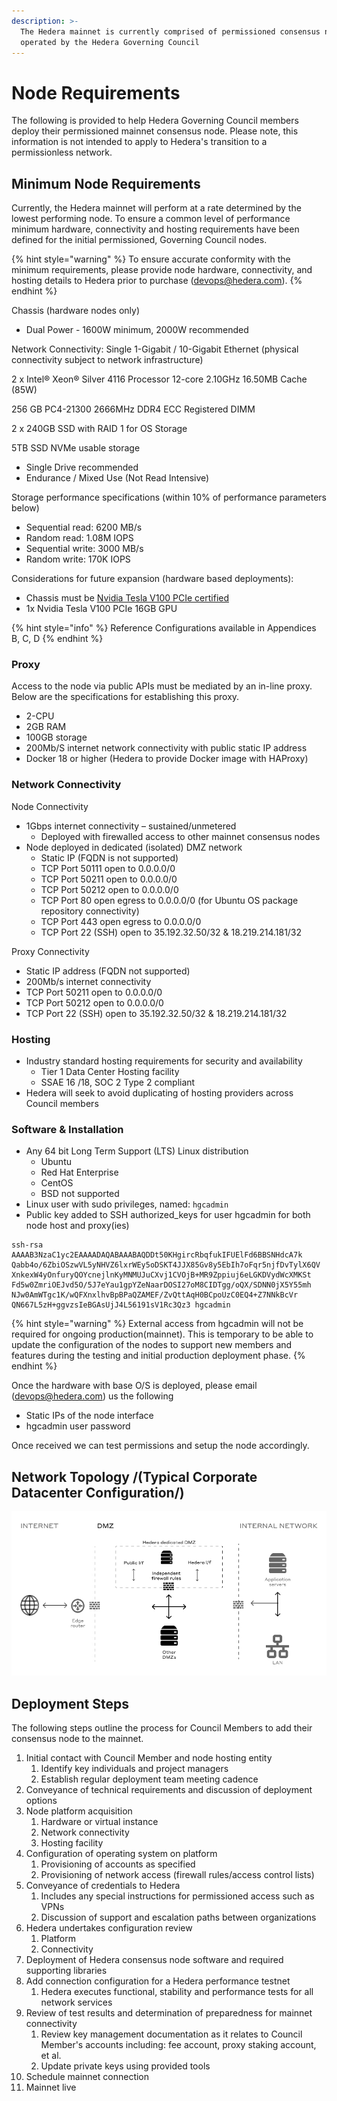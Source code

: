 ```yaml
---
description: >-
  The Hedera mainnet is currently comprised of permissioned consensus nodes
  operated by the Hedera Governing Council
---
```


# Node Requirements

The following is provided to help Hedera Governing Council members deploy their permissioned mainnet consensus node. Please note, this information is not intended to apply to Hedera's transition to a permissionless network.

## Minimum Node Requirements

Currently, the Hedera mainnet will perform at a rate determined by the lowest performing node. To ensure a common level of performance minimum hardware, connectivity and hosting requirements have been defined for the initial permissioned, Governing Council nodes.

{% hint style="warning" %}
To ensure accurate conformity with the minimum requirements, please provide node hardware, connectivity, and hosting details to Hedera prior to purchase \(devops@hedera.com\).
{% endhint %}

Chassis \(hardware nodes only\)

* Dual Power - 1600W minimum, 2000W recommended

Network Connectivity: Single 1-Gigabit / 10-Gigabit Ethernet \(physical connectivity subject to network infrastructure\)

2 x Intel® Xeon® Silver 4116 Processor 12-core 2.10GHz 16.50MB Cache \(85W\)

256 GB PC4-21300 2666MHz DDR4 ECC Registered DIMM

2 x 240GB SSD with RAID 1 for OS Storage

5TB SSD NVMe usable storage

* Single Drive recommended
* Endurance / Mixed Use \(Not Read Intensive\)

Storage performance specifications \(within 10% of performance parameters below\)

* Sequential read: 6200 MB/s
* Random read: 1.08M IOPS
* Sequential write: 3000 MB/s
* Random write: 170K IOPS

Considerations for future expansion \(hardware based deployments\):

* Chassis must be [Nvidia Tesla V100 PCIe certified](https://www.nvidia.com/en-us/data-center/tesla/tesla-qualified-servers-catalog/)
* 1x Nvidia Tesla V100 PCIe 16GB GPU

{% hint style="info" %}
Reference Configurations available in Appendices B, C, D
{% endhint %}

### Proxy

Access to the node via public APIs must be mediated by an in-line proxy. Below are the specifications for establishing this proxy.

* 2-CPU
* 2GB RAM
* 100GB storage
* 200Mb/S internet network connectivity with public static IP address
* Docker 18 or higher \(Hedera to provide Docker image with HAProxy\)

### Network Connectivity

Node Connectivity

* 1Gbps internet connectivity – sustained/unmetered
  * Deployed with firewalled access to other mainnet consensus nodes
* Node deployed in dedicated \(isolated\) DMZ network
  * Static IP \(FQDN is not supported\)
  * TCP Port 50111 open to 0.0.0.0/0
  * TCP Port 50211 open to 0.0.0.0/0
  * TCP Port 50212 open to 0.0.0.0/0
  * TCP Port 80 open egress to 0.0.0.0/0 \(for Ubuntu OS package repository connectivity\)
  * TCP Port 443 open egress to 0.0.0.0/0
  * TCP Port 22 \(SSH\) open to 35.192.32.50/32 & 18.219.214.181/32

Proxy Connectivity

* Static IP address \(FQDN not supported\)
* 200Mb/s internet connectivity
* TCP Port 50211 open to 0.0.0.0/0
* TCP Port 50212 open to 0.0.0.0/0
* TCP Port 22 \(SSH\) open to 35.192.32.50/32 & 18.219.214.181/32

### Hosting

* Industry standard hosting requirements for security and availability
  * Tier 1 Data Center Hosting facility
  * SSAE 16 /18, SOC 2 Type 2 compliant
* Hedera will seek to avoid duplicating of hosting providers across Council members

### Software & Installation

* Any 64 bit Long Term Support \(LTS\) Linux distribution
  * Ubuntu
  * Red Hat Enterprise
  * CentOS
  * BSD not supported
* Linux user with sudo privileges, named: `hgcadmin` 
* Public key added to SSH authorized\_keys for user hgcadmin for both node host and proxy\(ies\)

```text
ssh-rsa AAAAB3NzaC1yc2EAAAADAQABAAABAQDDt50KHgircRbqfukIFUElFd6BBSNHdcA7k Qabb4o/6ZbiOSzwVL5yNHVZ6lxrWEy5oDSKT4JJX85Gv8y5EbIh7oFqr5njfDvTylX6QV XnkexW4yOnfuryQOYcnejlnKyMNMUJuCXvj1CVOjB+MR9Zppiuj6eLGKDVydWcXMKSt Fd5w0ZmriOEJvd5O/5J7eYau1gpYZeNaarDOSI27oM8CIDTgg/oQX/SDNN0jX5Y55mh NJw0AmWTgc1K/wQFXnxlhvBpBPaQZAMEF/ZvQttAqH0BCpoUzC0EQ4+Z7NNkBcVr QN667L5zH+ggvzsIeBGAsUjJ4L56191sV1Rc3Qz3 hgcadmin
```

{% hint style="warning" %}
External access from hgcadmin will not be required for ongoing production\(mainnet\). This is temporary to be able to update the configuration of the nodes to support new members and features during the testing and initial production deployment phase.
{% endhint %}

Once the hardware with base O/S is deployed, please email \(devops@hedera.com\) us the following

* Static IPs of the node interface
* hgcadmin user password

Once received we can test permissions and setup the node accordingly.

## Network Topology /\(Typical Corporate Datacenter Configuration/\)

![](../../../.gitbook/assets/network-topology.jpg)

## Deployment Steps

The following steps outline the process for Council Members to add their consensus node to the mainnet.

1. Initial contact with Council Member and node hosting entity
   1. Identify key individuals and project managers
   2. Establish regular deployment team meeting cadence
2. Conveyance of technical requirements and discussion of deployment options
3. Node platform acquisition
   1. Hardware or virtual instance
   2. Network connectivity
   3. Hosting facility
4. Configuration of operating system on platform
   1. Provisioning of accounts as specified
   2. Provisioning of network access \(firewall rules/access control lists\)
5. Conveyance of credentials to Hedera
   1. Includes any special instructions for permissioned access such as VPNs
   2. Discussion of support and escalation paths between organizations
6. Hedera undertakes configuration review
   1. Platform
   2. Connectivity
7. Deployment of Hedera consensus node software and required supporting libraries
8. Add connection configuration for a Hedera performance testnet
   1. Hedera executes functional, stability and performance tests for all network services
9. Review of test results and determination of preparedness for mainnet connectivity
   1. Review key management documentation as it relates to Council Member's accounts including: fee account, proxy staking account, et al.
   2. Update private keys using provided tools
10. Schedule mainnet connection
11. Mainnet live

